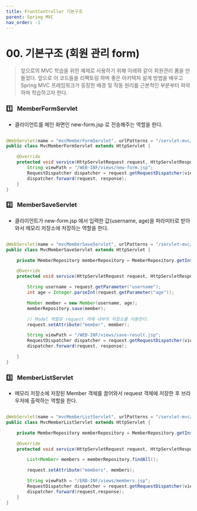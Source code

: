 ```yaml
---
title: FrontController 기본구조
parent: Spring MVC
nav_order: -1
---
```


# 00. 기본구조 (회원 관리 form)

> 앞으로의 MVC 학습을 위한 예제로 사용하기 위해 아래와 같이 회원관리 폼을 만들었다. 앞으로 이 코드들을 리팩토링 하며 좋은 아키텍처 설계 방법을 배우고 Spring MVC 프레임워크가 등장한 배경 및 작동 원리를 근본적인 부분부터 파악하며 학습하고자 한다.

### 1️⃣ &nbsp; MemberFormServlet

- 클라이언트를 메인 화면인 new-form.jsp 로 전송해주는 역할을 한다.

```java

@WebServlet(name = "mvcMemberFormServlet", urlPatterns = "/servlet-mvc/members/new-form")
public class MvcMemberFormServlet extends HttpServlet {

    @Override
    protected void service(HttpServletRequest request, HttpServletResponse response) throws ServletException, IOException {
        String viewPath = "/WEB-INF/views/new-form.jsp";
        RequestDispatcher dispatcher = request.getRequestDispatcher(viewPath);
        dispatcher.forward(request, response);
    }
}

```

### 2️⃣ &nbsp; MemberSaveServlet

- 클라이언트가 new-form.jsp 에서 입력한 값(username, age)을 파라미터로 받아와서 메모리 저장소에 저장하는 역할을 한다.

```java

@WebServlet(name = "mvcMemberSaveServlet", urlPatterns = "/servlet-mvc/members/save")
public class MvcMemberSaveServlet extends HttpServlet {

    private MemberRepository memberRepository = MemberRepository.getInstance();

    @Override
    protected void service(HttpServletRequest request, HttpServletResponse response) throws ServletException, IOException {

        String username = request.getParameter("username");
        int age = Integer.parseInt(request.getParameter("age"));

        Member member = new Member(username, age);
        memberRepository.save(member);

        // Model 역할로 request 객체 내부의 저장소를 이용한다.
        request.setAttribute("member", member);

        String viewPath = "/WEB-INF/views/save-result.jsp";
        RequestDispatcher dispatcher = request.getRequestDispatcher(viewPath);
        dispatcher.forward(request, response);

    }
}
```

### 3️⃣ &nbsp; MemberListServlet

- 메모리 저장소에 저장된 Member 객체를 끌어와서 request 객체에 저장한 후 브라우저에 출력하는 역할을 한다.

```java

@WebServlet(name = "mvcMemberListServlet", urlPatterns = "/servlet-mvc/members")
public class MvcMemberListServlet extends HttpServlet {

    private MemberRepository memberRepository = MemberRepository.getInstance();

    @Override
    protected void service(HttpServletRequest request, HttpServletResponse response) throws ServletException, IOException {

        List<Member> members = memberRepository.findAll();

        request.setAttribute("members", members);

        String viewPath = "/ERB-INF/views/members.jsp";
        RequestDispatcher dispatcher = request.getRequestDispatcher(viewPath);
        dispatcher.forward(request,response);
    }
}
```
